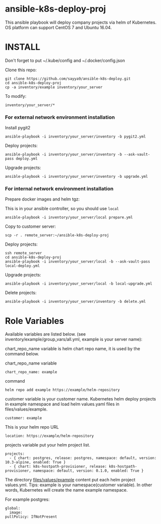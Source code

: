 # ansible-k8s-deploy-proj
This ansible playbook will deploy company projects via helm of Kubernetes. OS platform can support CentOS 7 and Ubuntu 16.04.

INSTALL
=======

Don't forget to put ~/.kube/config and  ~/.docker/config.json

Clone this repo:

```
git clone https://github.com/sayya9/ansible-k8s-deploy.git
cd ansible-k8s-deploy-proj
cp -a inventory/example inventory/your_server
```

To modify:

```
inventory/your_server/*
```

### For external network environment installation

Install pygit2

```
ansible-playbook -i inventory/your_server/inventory -b pygit2.yml
```

Deploy projects:

```
ansible-playbook -i inventory/your_server/inventory -b --ask-vault-pass deploy.yml
```

Upgrade projects:

```
ansible-playbook -i inventory/your_server/inventory -b upgrade.yml
```

### For internal network environment installation

Prepare docker images and helm tgz:

This is in your ansible controller, so you should use `local`

```
ansible-playbook -i inventory/your_server/local prepare.yml
```

Copy to customer server:

```
scp -r . remote_server:~/ansible-k8s-deploy-proj
```

Deploy projects:

```
ssh remote_server
cd ansible-k8s-deploy-proj
ansible-playbook -i inventory/your_server/local -b --ask-vault-pass local-deploy.yml
```

Upgrade projects:

```
ansible-playbook -i inventory/your_server/local -b local-upgrade.yml
```

Delete projects:

```
ansible-playbook -i inventory/your_server/inventory -b delete.yml
```

Role Variables
=======
Available variables are listed below. (see inventory/example/group_vars/all.yml, example is your server name):

chart_repo_name variable is helm chart repo name, it is used by the command below.

chart_repo_name variable

```
chart_repo_name: example
```

command

```
helm repo add example https://example/helm-repository
```

customer variable is your customer name. Kubernetes helm deploy projects in example namespace and load helm values.yaml files in files/values/example.

```customer: example```


This is your helm repo URL

```
location: https://example/helm-repository
```

projects variable put your helm project list.

```
projects:
  - { chart: postgres, release: postgres, namespace: default, version: 10.3-alpine, enabled: True }
  - { chart: k8s-hostpath-provisioner, release: k8s-hostpath-provisioner, namespace: default, version: 0.1.0, enabled: True }
```

The directory [files/values/example](https://gitlab.com/grandsys/ansible-k8s-deploy-proj/tree/master/files/values/example) content put each helm project values.yml. Tips: example is your namespace(customer variable). In other words, Kubernetes will create the name example namespace.

For example postgres:
```
global:
  image:
pullPolicy: IfNotPresent
```
